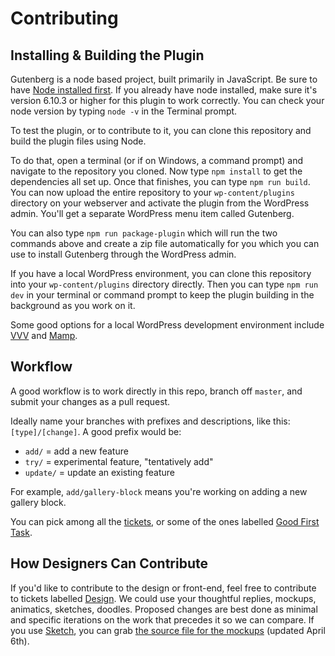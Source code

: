 # Contributing

## Installing & Building the Plugin

Gutenberg is a node based project, built primarily in JavaScript. Be sure to have <a href="https://nodejs.org/en/">Node installed first</a>. If you already have node installed, make sure it's version 6.10.3 or higher for this plugin to work correctly. You can check your node version by typing `node -v` in the Terminal prompt.

To test the plugin, or to contribute to it, you can clone this repository and build the plugin files using Node.

To do that, open a terminal (or if on Windows, a command prompt) and navigate to the repository you cloned. Now type `npm install` to get the dependencies all set up. Once that finishes, you can type `npm run build`. You can now upload the entire repository to your `wp-content/plugins` directory on your webserver and activate the plugin from the WordPress admin. You'll get a separate WordPress menu item called Gutenberg.

You can also type `npm run package-plugin` which will run the two commands above and create a zip file automatically for you which you can use to install Gutenberg through the WordPress admin.

If you have a local WordPress environment, you can clone this repository into your `wp-content/plugins` directory directly. Then you can type `npm run dev` in your terminal or command prompt to keep the plugin building in the background as you work on it.

Some good options for a local WordPress development environment include <a href="https://varyingvagrantvagrants.org/">VVV</a> and <a href="https://www.mamp.info/">Mamp</a>.

## Workflow

A good workflow is to work directly in this repo, branch off `master`, and submit your changes as a pull request.

Ideally name your branches with prefixes and descriptions, like this: `[type]/[change]`. A good prefix would be:

- `add/` = add a new feature
- `try/` = experimental feature, "tentatively add"
- `update/` = update an existing feature

For example, `add/gallery-block` means you're working on adding a new gallery block. 

You can pick among all the <a href="https://github.com/WordPress/gutenberg/issues">tickets</a>, or some of the ones labelled <a href="https://github.com/WordPress/gutenberg/labels/Good%20First%20Task">Good First Task</a>.

## How Designers Can Contribute

If you'd like to contribute to the design or front-end, feel free to contribute to tickets labelled <a href="https://github.com/WordPress/gutenberg/issues?q=is%3Aissue+is%3Aopen+label%3ADesign">Design</a>. We could use your thoughtful replies, mockups, animatics, sketches, doodles. Proposed changes are best done as minimal and specific iterations on the work that precedes it so we can compare. If you use <a href="https://www.sketchapp.com/">Sketch</a>, you can grab <a href="https://cloudup.com/cMPXM8Va2cy">the source file for the mockups</a> (updated April 6th).
